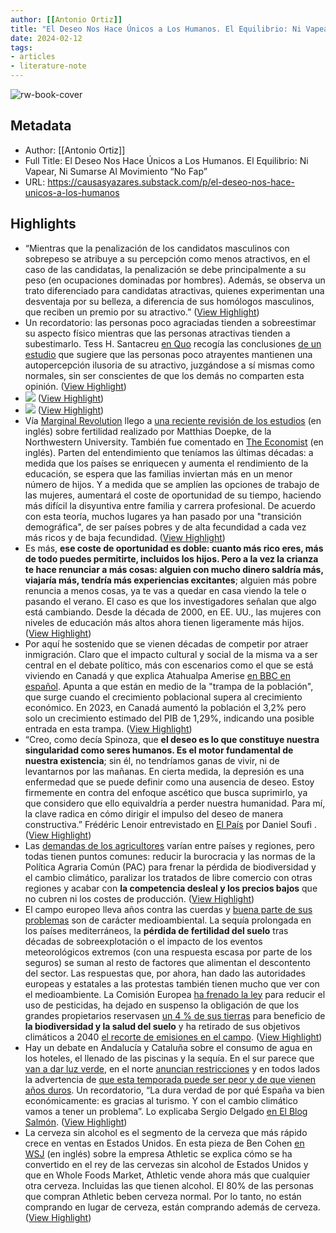 ```yaml
---
author: [[Antonio Ortiz]]
title: "El Deseo Nos Hace Únicos a Los Humanos. El Equilibrio: Ni Vapear, Ni Sumarse Al Movimiento “No Fap”"
date: 2024-02-12
tags: 
- articles
- literature-note
---
```

![rw-book-cover](https://substackcdn.com/image/fetch/f_auto,q_auto:good,fl_progressive:steep/https%3A%2F%2Fsubstack-post-media.s3.amazonaws.com%2Fpublic%2Fimages%2F2b8e5767-840c-4509-a021-c6c59a6b4de3_1456x816.png)

## Metadata
- Author: [[Antonio Ortiz]]
- Full Title: El Deseo Nos Hace Únicos a Los Humanos. El Equilibrio: Ni Vapear, Ni Sumarse Al Movimiento “No Fap”
- URL: https://causasyazares.substack.com/p/el-deseo-nos-hace-unicos-a-los-humanos

## Highlights
- “Mientras que la penalización de los candidatos masculinos con sobrepeso se atribuye a su percepción como menos atractivos, en el caso de las candidatas, la penalización se debe principalmente a su peso (en ocupaciones dominadas por hombres). Además, se observa un trato diferenciado para candidatas atractivas, quienes experimentan una desventaja por su belleza, a diferencia de sus homólogos masculinos, que reciben un premio por su atractivo.” ([View Highlight](https://read.readwise.io/read/01hpcy8m9as71fs378wjsx76j7))
- Un recordatorio: las personas poco agraciadas tienden a sobreestimar su aspecto físico mientras que las personas atractivas tienden a subestimarlo. Tess H. Santacreu [en Quo](https://quo.eldiario.es/ser-humano/q2009305637/personas-poco-atractivas/) recogía las conclusiones [de un estudio](https://onlinelibrary.wiley.com/doi/full/10.1111/sjop.12631) que sugiere que las personas poco atrayentes mantienen una autopercepción ilusoria de su atractivo, juzgándose a sí mismas como normales, sin ser conscientes de que los demás no comparten esta opinión. ([View Highlight](https://read.readwise.io/read/01hpcycp9jdmrk3sph5w5hb9sk))
- ![](https://substackcdn.com/image/fetch/w_1456,c_limit,f_auto,q_auto:good,fl_progressive:steep/https%3A%2F%2Fsubstack-post-media.s3.amazonaws.com%2Fpublic%2Fimages%2F835ce641-7e65-4074-b63a-ec8f5b09fa37_1179x1085.jpeg) ([View Highlight](https://read.readwise.io/read/01hpcye8ggfa9450kkyy17fr7c))
- ![](https://substackcdn.com/image/fetch/w_1456,c_limit,f_auto,q_auto:good,fl_progressive:steep/https%3A%2F%2Fsubstack-post-media.s3.amazonaws.com%2Fpublic%2Fimages%2F835ce641-7e65-4074-b63a-ec8f5b09fa37_1179x1085.jpeg) ([View Highlight](https://read.readwise.io/read/01hpcye8hhmanka9q1d6j5y5sa))
- Vía [Marginal Revolution](https://marginalrevolution.com/marginalrevolution/2024/02/economics-of-fertility-chapter.html) llego a [una reciente revisión de los estudios](https://faculty.wcas.northwestern.edu/mdo738/research/Doepke_Hannusch_Kindermann_Tertilt_Handbook_23.pdf) (en inglés) sobre fertilidad realizado por Matthias Doepke, de la Northwestern University. También fue comentado en [The Economist](https://www.economist.com/finance-and-economics/2022/09/15/richer-societies-mean-fewer-babies-right) (en inglés). Parten del entendimiento que teníamos las últimas décadas: a medida que los países se enriquecen y aumenta el rendimiento de la educación, se espera que las familias inviertan más en un menor número de hijos. Y a medida que se amplíen las opciones de trabajo de las mujeres, aumentará el coste de oportunidad de su tiempo, haciendo más difícil la disyuntiva entre familia y carrera profesional. De acuerdo con esta teoría, muchos lugares ya han pasado por una "transición demográfica", de ser países pobres y de alta fecundidad a cada vez más ricos y de baja fecundidad. ([View Highlight](https://read.readwise.io/read/01hpcyey1vpyc02rpgpqj9ypc2))
- Es más, **ese coste de oportunidad es doble: cuanto más rico eres, más de todo puedes permitirte, incluidos los hijos. Pero a la vez la crianza te hace renunciar a más cosas: alguien con mucho dinero saldría más, viajaría más, tendría más experiencias excitantes**; alguien más pobre renuncia a menos cosas, ya te vas a quedar en casa viendo la tele o pasando el verano. El caso es que los investigadores señalan que algo está cambiando. Desde la década de 2000, en EE. UU., las mujeres con niveles de educación más altos ahora tienen ligeramente más hijos. ([View Highlight](https://read.readwise.io/read/01hpcyfkdfffwdmxx01sgjfbjq))
- Por aquí he sostenido que se vienen décadas de competir por atraer inmigración. Claro que el impacto cultural y social de la misma va a ser central en el debate político, más con escenarios como el que se está viviendo en Canadá y que explica Atahualpa Amerise [en BBC en español](https://www.bbc.com/mundo/articles/cd1vdppp8kjo?). Apunta a que están en medio de la "trampa de la población", que surge cuando el crecimiento poblacional supera al crecimiento económico. En 2023, en Canadá aumentó la población el 3,2% pero solo un crecimiento estimado del PIB de 1,29%, indicando una posible entrada en esta trampa. ([View Highlight](https://read.readwise.io/read/01hpcygpgd619wkm9dpd3wqyca))
- “Creo, como decía Spinoza, que **el deseo es lo que constituye nuestra singularidad como seres humanos. Es el motor fundamental de nuestra existencia**; sin él, no tendríamos ganas de vivir, ni de levantarnos por las mañanas. En cierta medida, la depresión es una enfermedad que se puede definir como una ausencia de deseo. Estoy firmemente en contra del enfoque ascético que busca suprimirlo, ya que considero que ello equivaldría a perder nuestra humanidad. Para mí, la clave radica en cómo dirigir el impulso del deseo de manera constructiva.” Frédéric Lenoir entrevistado en [El País](https://elpais.com/proyecto-tendencias/2024-02-09/frederic-lenoir-filosofo-el-porno-crea-miedo-a-las-relaciones-sexuales.html?ssm=TW_CC) por Daniel Soufi . ([View Highlight](https://read.readwise.io/read/01hpczq4rrv2jytm2s3ajdafqh))
- Las [demandas de los agricultores](https://substack.com/redirect/0f6075b7-1a02-4975-bd1c-cbf8d3811be9?j=eyJ1IjoicXMxeiJ9.S8bHcBUgw1E_Vgl5c5eMOXBijNdCP2YU_ln3fzNQguk) varían entre países y regiones, pero todas tienen puntos comunes: reducir la burocracia y las normas de la Política Agraria Común (PAC) para frenar la pérdida de biodiversidad y el cambio climático, paralizar los tratados de libre comercio con otras regiones y acabar con **la competencia desleal y los precios bajos** que no cubren ni los costes de producción. ([View Highlight](https://read.readwise.io/read/01hpczsezr8dtmprkggd97hc9b))
- El campo europeo lleva años contra las cuerdas y [buena parte de sus problemas](https://substack.com/redirect/2c6098da-4d96-465d-b6e3-c974b3c942a8?j=eyJ1IjoicXMxeiJ9.S8bHcBUgw1E_Vgl5c5eMOXBijNdCP2YU_ln3fzNQguk) son de carácter medioambiental. La sequía prolongada en los países mediterráneos, la **pérdida de fertilidad del suelo** tras décadas de sobreexplotación o el impacto de los eventos meteorológicos extremos (con una respuesta escasa por parte de los seguros) se suman al resto de factores que alimentan el descontento del sector. 
  Las respuestas que, por ahora, han dado las autoridades europeas y estatales a las protestas también tienen mucho que ver con el medioambiente. La Comisión Europea [ha frenado la ley](https://substack.com/redirect/7c3b8c16-2726-4687-9c23-17073ef30513?j=eyJ1IjoicXMxeiJ9.S8bHcBUgw1E_Vgl5c5eMOXBijNdCP2YU_ln3fzNQguk) para reducir el uso de pesticidas, ha dejado en suspenso la obligación de que los grandes propietarios reservasen [un 4 % de sus tierras](https://substack.com/redirect/5dd6996b-b2e9-4e9d-a0fe-d602602630a1?j=eyJ1IjoicXMxeiJ9.S8bHcBUgw1E_Vgl5c5eMOXBijNdCP2YU_ln3fzNQguk) para beneficio de **la biodiversidad y la salud del suelo** y ha retirado de sus objetivos climáticos a 2040 [el recorte de emisiones en el campo](https://substack.com/redirect/85a83f38-0d7d-474c-b7e2-07e66bb594e3?j=eyJ1IjoicXMxeiJ9.S8bHcBUgw1E_Vgl5c5eMOXBijNdCP2YU_ln3fzNQguk). ([View Highlight](https://read.readwise.io/read/01hpczspskh6hpfgeh893p6k34))
- Hay un debate en Andalucía y Cataluña sobre el consumo de agua en los hoteles, el llenado de las piscinas y la sequía. En el sur parece que [van a dar luz verde](https://www.preferente.com/noticias-de-hoteles/andalucia-calma-al-turista-no-va-a-faltar-agua-en-verano-334496.html), en el norte [anuncian restricciones](https://www.europapress.es/economia/noticia-cataluna-prohibira-llenar-piscinas-hoteles-campings-sequia-anticipando-verano-complicado-20240201092657.html) y en todos lados la advertencia de [que esta temporada puede ser peor y de que vienen años duros](https://www.elblogsalmon.com/economia/verano-2024-podria-ser-desastre-para-turismo-andalucia-sequia-hoteles-estan-preparando-plan-b). Un recordatorio, “La dura verdad de por qué España va bien económicamente: es gracias al turismo. Y con el cambio climático vamos a tener un problema”. Lo explicaba Sergio Delgado [en El Blog Salmón](https://www.elblogsalmon.com/economia/dura-verdad-que-espana-va-bien-economicamente-gracias-al-turismo-cambio-climatico-vamos-a-tener-problema). ([View Highlight](https://read.readwise.io/read/01hpczvxrw9tpfw1enq82nbze0))
- La cerveza sin alcohol es el segmento de la cerveza que más rápido crece en ventas en Estados Unidos. En esta pieza de Ben Cohen [en WSJ](https://archive.ph/Fc7HD) (en inglés) sobre la empresa Athletic se explica cómo se ha convertido en el rey de las cervezas sin alcohol de Estados Unidos y que en Whole Foods Market, Athletic vende ahora más que cualquier otra cerveza. Incluidas las que tienen alcohol. El 80% de las personas que compran Athletic beben cerveza normal. Por lo tanto, no están comprando en lugar de cerveza, están comprando además de cerveza. ([View Highlight](https://read.readwise.io/read/01hpczwrgb870fqq4v5c31js6p))
